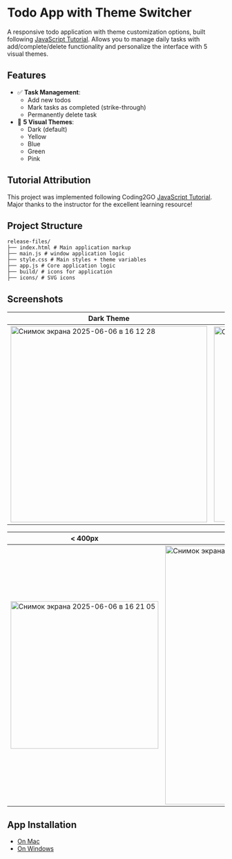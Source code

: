 # Todo App with Theme Switcher
A responsive todo application with theme customization options, built following [JavaScript Tutorial](https://www.youtube.com/watch?v=THEKW1gITJI). Allows you to manage daily tasks with add/complete/delete functionality and personalize the interface with 5 visual themes.

## Features
- ✅ **Task Management**:
  - Add new todos
  - Mark tasks as completed (strike-through)
  - Permanently delete task
- 🎨 **5 Visual Themes**:
  - Dark (default)
  - Yellow 
  - Blue
  - Green
  - Pink
 
 ## Tutorial Attribution
This project was implemented following Coding2GO [JavaScript Tutorial](https://www.youtube.com/watch?v=THEKW1gITJI). Major thanks to the instructor for the excellent learning resource!

## Project Structure
```
release-files/  
├── index.html # Main application markup    
├── main.js # window application logic    
├── style.css # Main styles + theme variables    
├── app.js # Core application logic    
├── build/ # icons for application    
├── icons/ # SVG icons    
```

## Screenshots

| Dark Theme | Yellow Theme | Green Theme | Blue Theme | Pink Theme |
|-------------|------------|------------|-------------|-------------|
|<img width="455" alt="Снимок экрана 2025-06-06 в 16 12 28" src="https://github.com/user-attachments/assets/eeebb1c6-980f-4bbd-94ce-524a3b3cb844" />|<img width="453" alt="Снимок экрана 2025-06-06 в 16 11 48" src="https://github.com/user-attachments/assets/8a60431f-11b6-4211-9d06-00f63810313f" />|<img width="457" alt="Снимок экрана 2025-06-06 в 16 11 59" src="https://github.com/user-attachments/assets/ab49f142-983e-4d88-a1ce-f63b43dcb795" />|<img width="453" alt="Снимок экрана 2025-06-06 в 16 12 10" src="https://github.com/user-attachments/assets/bf1096aa-d745-4da4-a78b-fb5bf8473cef" />|<img width="455" alt="Снимок экрана 2025-06-06 в 16 12 19" src="https://github.com/user-attachments/assets/2618bd8b-5825-4223-8df5-aaae874a6004" />|

|   < 400px   |  <= 400px  |
|-------------|------------|
|<img width="342" alt="Снимок экрана 2025-06-06 в 16 21 05" src="https://github.com/user-attachments/assets/4ab5eaad-8894-4ced-8bac-a4098bc85a12" />|<img width="600" alt="Снимок экрана 2025-06-06 в 16 21 40" src="https://github.com/user-attachments/assets/3c14c163-42d5-4555-9920-e3acb88445b1" />|

## App Installation 
- [On Mac]()
- [On Windows]()
